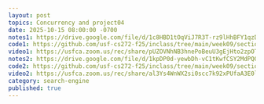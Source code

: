 ```yaml
---
layout: post
topics: Concurrency and project04
date: 2025-10-15 08:00:00 -0700
notes1: https://drive.google.com/file/d/1c8HBD1tOqViJ7R3T-rz9lHhBFY1qzDEP/view?usp=sharing
code1: https://github.com/usf-cs272-f25/inclass/tree/main/week09/section01
video1: https://usfca.zoom.us/rec/share/pUZOVNhNB3hnePoBeuU3gEjHto2zpOT9JyJRtGI1pJohsyC_nilhha8THra0VBTb.648ArPcRyas-Q1tU
notes2: https://drive.google.com/file/d/1kpDP0d-yewbDh-vC1tKwfCSY2MdPQOuw/view?usp=sharing
code2: https://github.com/usf-cs272-f25/inclass/tree/main/week09/section02
video2: https://usfca.zoom.us/rec/share/al3Ys4WnWX2si0scc7k92xPUfaA3E0lG8uK3X-pB2iORvWsdkOAy9hrNQZ7HUrJE.GMAAmbSD5pbQts1I
category: search-engine
published: true
---
```

